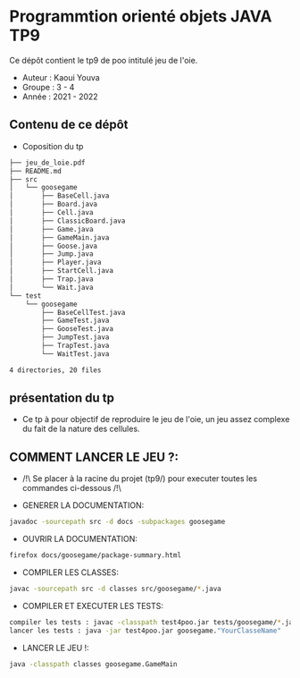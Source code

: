 # Programmtion orienté objets JAVA TP9

Ce dépôt contient le tp9 de poo intitulé jeu de l'oie.
* Auteur : Kaoui Youva
* Groupe : 3 - 4
* Année : 2021 - 2022


## Contenu de ce dépôt

-   Coposition du tp
```bash
├── jeu_de_loie.pdf
├── README.md
├── src
│   └── goosegame
│       ├── BaseCell.java
│       ├── Board.java
│       ├── Cell.java
│       ├── ClassicBoard.java
│       ├── Game.java
│       ├── GameMain.java
│       ├── Goose.java
│       ├── Jump.java
│       ├── Player.java
│       ├── StartCell.java
│       ├── Trap.java
│       └── Wait.java
└── test
    └── goosegame
        ├── BaseCellTest.java
        ├── GameTest.java
        ├── GooseTest.java
        ├── JumpTest.java
        ├── TrapTest.java
        └── WaitTest.java

4 directories, 20 files
```

## présentation du tp
-   Ce tp à pour objectif de reproduire le jeu de l'oie, un jeu assez complexe du fait de la nature des cellules. 

## COMMENT LANCER LE JEU ?:
- /!\ Se placer à la racine du projet (tp9/) pour executer toutes les commandes ci-dessous /!\

- GENERER LA DOCUMENTATION:

```bash
javadoc -sourcepath src -d docs -subpackages goosegame
```

- OUVRIR LA DOCUMENTATION:
```bash
firefox docs/goosegame/package-summary.html 
```
- COMPILER LES CLASSES:
```bash
javac -sourcepath src -d classes src/goosegame/*.java
```

- COMPILER ET EXECUTER LES TESTS:
```bash
compiler les tests : javac -classpath test4poo.jar tests/goosegame/*.java
lancer les tests : java -jar test4poo.jar goosegame."YourClasseName"
```

- LANCER LE JEU !:
```bash
java -classpath classes goosegame.GameMain
```


